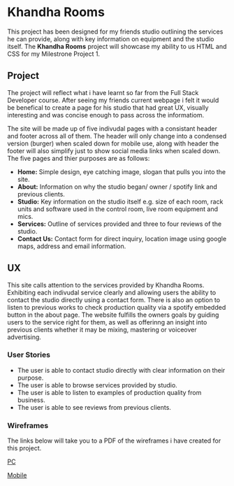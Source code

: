 # Khandha Rooms

This project has been designed for my friends studio outlining the services he can provide, along with key 
information on equipment and the studio itself. The **Khandha Rooms** project will showcase my ability to us HTML and CSS 
for my Milestrone Project 1.

## Project
The project will reflect what i have learnt so far from the Full Stack Developer course. After seeing my friends current webpage i felt it would be benefical to create
a page for his studio that had great UX, visually interesting and was concise enough to pass across the informatiom. 

The site will be made up of five indivudal pages with a consistant header and footer across all of them. The header will only change into a condensed version (burger) when scaled down for mobile use, 
along with header the footer will also simplify just to show social media links when scaled down. 
The five pages and thier purposes are as follows:

- **Home:** Simple design, eye catching image, slogan that pulls you into the site.
- **About:** Information on why the studio began/ owner / spotify link and previous clients.
- **Studio:** Key information on the studio itself e.g. size of each room, rack units and software used in the control room, live room equipment and mics.
- **Services:** Outline of services provided and three to four reviews of the studio.
- **Contact Us:** Contact form for direct inquiry, location image using google maps, address and email information.

## UX
This site calls attention to the services provided by Khandha Rooms. Exhibiting each indivudal service clearly and allowing users the ability to contact the studio directly
using a contact form. There is also an option to listen to previous works to check production quality via a spotify embedded button in the about page. 
The website fulfills the owners goals by guiding users to the service right for them, as well as offerinng an insight into previous clients whether it may be mixing, mastering or voiceover advertising.

### User Stories

- The user is able to contact studio directly with clear information on their purpose.
- The user is able to browse services provided by studio.
- The user is able to listen to examples of production quality from business.
- The user is able to see reviews from previous clients.

### Wireframes

The links below will take you to a PDF of the wireframes i have created for this project.

[PC](/workspace/Khandharooms/designs/KRdesktop.pdf)

[Mobile](/workspace/Khandharooms/designs/KRmobile.pdf)